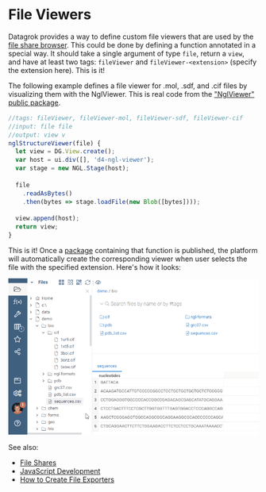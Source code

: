 <!-- TITLE: Develop Custom File Viewers -->

# File Viewers

Datagrok provides a way to define custom file viewers that are used by the 
[file share browser](../../access/file-shares.md).
This could be done by defining a function annotated in a special way. It should take a single 
argument of type `file`, return a `view`, and have at least two tags: `fileViewer`
and `fileViewer-<extension>` (specify the extension here). This is it!

The following example defines a file viewer for .mol, .sdf, and .cif files by visualizing them
with the NglViewer. This is real code from the ["NglViewer" public package](https://github.com/datagrok-ai/public/blob/master/packages/NglViewer/package.js).

```js
//tags: fileViewer, fileViewer-mol, fileViewer-sdf, fileViewer-cif
//input: file file
//output: view v
nglStructureViewer(file) {
  let view = DG.View.create();
  var host = ui.div([], 'd4-ngl-viewer');
  var stage = new NGL.Stage(host);

  file
    .readAsBytes()
    .then(bytes => stage.loadFile(new Blob([bytes])));

  view.append(host);
  return view;
}

```

This is it! Once a [package](../develop.md#packages) containing that function is published, 
the platform will automatically create the corresponding viewer when user selects the file with the
specified extension. Here's how it looks:

![](../../access/file-shares-file-viewers.gif)

See also:

  * [File Shares](../../access/file-shares.md)
  * [JavaScript Development](../develop.md)
  * [How to Create File Exporters](file-exporters.md)
